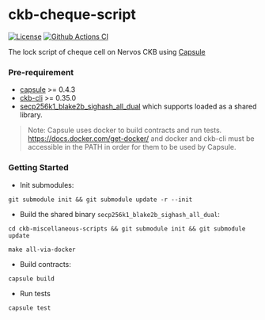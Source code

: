 # ckb-cheque-script

[![License](https://img.shields.io/badge/license-MIT-green)](https://github.com/duanyytop/ckb-cheque-script/blob/main/COPYING)
[![Github Actions CI](https://github.com/duanyytop/ckb-cheque-script/workflows/CI/badge.svg?branch=main)](https://github.com/duanyytop/ckb-cheque-script/actions)

The lock script of cheque cell on Nervos CKB using [Capsule](https://github.com/nervosnetwork/capsule)

### Pre-requirement

- [capsule](https://github.com/nervosnetwork/capsule) >= 0.4.3
- [ckb-cli](https://github.com/nervosnetwork/ckb-cli) >= 0.35.0
- [secp256k1_blake2b_sighash_all_dual](https://github.com/nervosnetwork/ckb-miscellaneous-scripts/blob/master/c/secp256k1_blake2b_sighash_all_dual.c) which supports loaded as a shared library.

> Note: Capsule uses docker to build contracts and run tests. https://docs.docker.com/get-docker/
> and docker and ckb-cli must be accessible in the PATH in order for them to be used by Capsule.

### Getting Started

- Init submodules:

```
git submodule init && git submodule update -r --init
```

- Build the shared binary `secp256k1_blake2b_sighash_all_dual`:

```
cd ckb-miscellaneous-scripts && git submodule init && git submodule update

make all-via-docker
```

- Build contracts:

```sh
capsule build
```

- Run tests

```sh
capsule test
```

